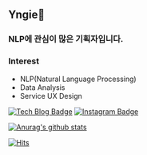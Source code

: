 ## Yngie💬 
### NLP에 관심이 많은 기획자입니다.

### Interest
- NLP(Natural Language Processing)
- Data Analysis
- Service UX Design

[![Tech Blog Badge](http://img.shields.io/badge/-Tech%20blog-black?style=flat-square&logo=github&link=https://yngie-c.github.io/)](https://yngie-c.github.io/)
[![Instagram Badge](http://img.shields.io/badge/Instagram-e4405f?style=flat-square&logo=Instagram&link=https://www.instagram.com/yngie_books/)](https://www.instagram.com/yngie_books/)

[![Anurag's github stats](https://github-readme-stats.vercel.app/api?username=Yngie-C)](https://github.com/anuraghazra/github-readme-stats)

[![Hits](https://hits.seeyoufarm.com/api/count/incr/badge.svg?url=https%3A%2F%2Fgithub.com%2FYngie-C)](https://hits.seeyoufarm.com)
